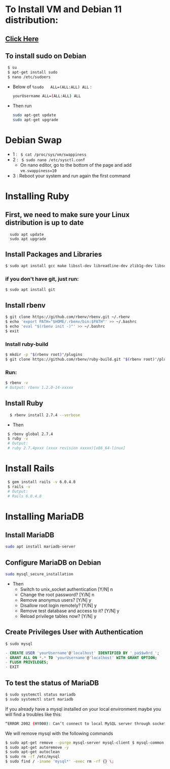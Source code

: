 # To Install VM and Debian 11 distribution:

## [Click Here](https://www.youtube.com/watch?v=6PTjoSBdjok&t=132s&ab_channel=FacultadAutodidacta)

## To install sudo on Debian

```bash
 $ su
 $ apt-get install sudo
 $ nano /etc/sudoers
```
* Below of ```%sudo   ALL=(ALL:ALL) ALL``` : 
  ```bash
  yourUsername ALL=(ALL:ALL) ALL
  ```

* Then run
  ```bash
  sudo apt-get update 
  sudo apt-get upgrade
  ```

# Debian Swap

* 1 : ``` $ cat /proc/sys/vm/swappiness```
* 2 : ``` $ sudo nano /etc/sysctl.conf```
  - On nano editor, go to the bottom of the page and add ```vm.swappiness=10```
* 3 : Reboot your system and run again the first command

# Installing Ruby 

## First, we need to make sure your Linux distribution is up to date

```
  sudo apt update
  sudo apt upgrade
```

## Install Packages and Libraries
```bash
$ sudo apt install gcc make libssl-dev libreadline-dev zlib1g-dev libsqlite3-dev
```

### if you don't have git, just run:
```bash
$ sudo apt install git
```

## Install rbenv
```bash
$ git clone https://github.com/rbenv/rbenv.git ~/.rbenv
$ echo 'export PATH="$HOME/.rbenv/bin:$PATH"' >> ~/.bashrc
$ echo 'eval "$(rbenv init -)"' >> ~/.bashrc
$ exit
```

### Install ruby-build
```bash
$ mkdir -p "$(rbenv root)"/plugins
$ git clone https://github.com/rbenv/ruby-build.git "$(rbenv root)"/plugins/ruby-build
```
### Run:
```bash
$ rbenv -v
# Output: rbenv 1.2.0-14-xxxxx
```

## Install Ruby
```bash
  $ rbenv install 2.7.4 --verbose
```
  * Then
  ```bash
   $ rbenv global 2.7.4
   $ ruby -v 
   # Output: 
   # ruby 2.7.4pxxx (xxxx revision xxxxx)[x86_64-linux]
   ```

# Install Rails
```bash
 $ gem install rails -v 6.0.4.8
 $ rails -v
 # Output:
 # Rails 6.0.4.8
```
 
# Installing MariaDB 

## Install MariaDB
```bash
sudo apt install mariadb-server 
```

## Configure MariaDB on Debian
```bash
sudo mysql_secure_installation 
```

* Then 
   - Switch to unix_socket authentication [Y/N] n
   - Change the root password? [Y/N] n
   - Remove anonymus users? [Y/N] y
   - Disallow root login remotely? [Y/N] y
   - Remove test database and access to it? [Y/N] y
   - Reload privilege tables now? [Y/N] y

## Create Privileges User with Authentication
```bash
$ sudo mysql
```
```sql
- CREATE USER 'yourUsername'@'localhost' IDENTIFIED BY '_pa$$w0rd_';
- GRANT ALL ON *.* TO 'yourUsername'@'localhost' WITH GRANT OPTION;
- FLUSH PRIVILEGES;  
- EXIT
```
## To test the status of MariaDB
```bash
$ sudo systemctl status mariadb
$ sudo systemctl start mariadb 
```



If you already have a mysql installed on your local environment maybe you will find a troubles like this: 
```bash
“ERROR 2002 (HY000): Can’t connect to local MySQL server through socket ‘/var/run/mysqld/mysqld.sock’ (2)”
```
We will remove mysql with the following commands
```bash
$ sudo apt-get remove --purge mysql-server mysql-client $ mysql-common -y
$ sudo apt-get autoremove -y
$ sudo apt-get autoclean
$ sudo rm -rf /etc/mysql
$ sudo find / -iname 'mysql*' -exec rm -rf {} \;
```

